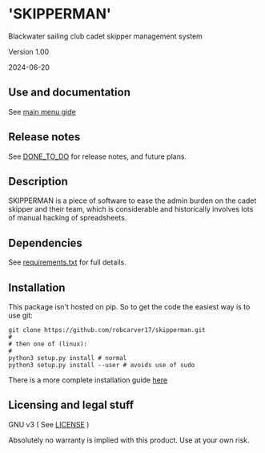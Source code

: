 # 'SKIPPERMAN'

Blackwater sailing club cadet skipper management system



Version 1.00
 

2024-06-20


## Use and documentation

See [main menu gide](/docs/main-menu)


## Release notes

See [DONE_TO_DO](CHANGELOG.md) for release notes, and future plans.


## Description


SKIPPERMAN is a piece of software to ease the admin burden on the cadet skipper and their team, which is considerable and historically involves lots of manual hacking of spreadsheets. 


## Dependencies

See [requirements.txt](requirements.txt) for full details.


## Installation

This package isn't hosted on pip. So to get the code the easiest way is to use git:

```
git clone https://github.com/robcarver17/skipperman.git
#
# then one of (linux):
#
python3 setup.py install # normal
python3 setup.py install --user # avoids use of sudo
```

There is a more complete installation guide [here](docs/installation.md)


## Licensing and legal stuff

GNU v3
( See [LICENSE](LICENSE) )

Absolutely no warranty is implied with this product. Use at your own risk.  


